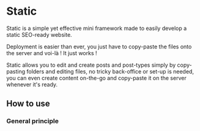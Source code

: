 # Static

Static is a simple yet effective mini framework made to easily develop a static SEO-ready website.

Deployment is easier than ever, you just have to copy-paste the files onto the server and voi-là ! It just works !

Static allows you to edit and create posts and post-types simply by copy-pasting folders and editing files, no tricky back-office or set-up is needed, you can even create content on-the-go and copy-paste it on the server whenever it's ready.

## How to use

### General principle
